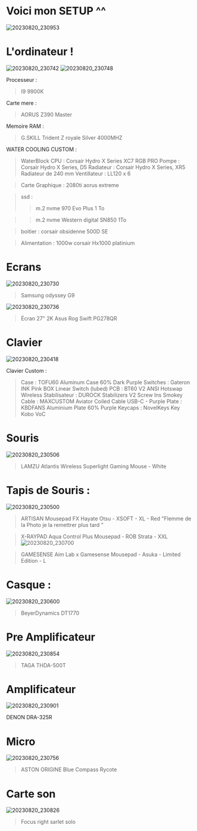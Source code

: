 # Voici mon SETUP ^^

![20230820_230953](https://github.com/Simon42-java/MySETUP/assets/77487529/0be1f5c4-3a67-47fe-a5ba-dd15d3a6b748)

# L'ordinateur !

![20230820_230742](https://github.com/Simon42-java/MySETUP/assets/77487529/de0d2727-f5be-4541-bc34-494ccaba9551)
![20230820_230748](https://github.com/Simon42-java/MySETUP/assets/77487529/a4340702-6e9b-4f33-a376-9a4a7232d848)

Processeur :
> I9 9900K

Carte mere :
> AORUS Z390 Master

Memoire RAM :
> G.SKILL Trident Z royale Silver 4000MHZ

WATER COOLING CUSTOM :

> WaterBlock CPU : Corsair Hydro X Series XC7 RGB PRO
> Pompe : Corsair Hydro X Series, D5
> Radiateur : Corsair Hydro X Series, XR5 Radiateur de 240 mm
> Ventillateur : LL120 x 6

> Carte Graphique : 2080ti aorus extreme 

> ssd : 
> > m.2 nvme 970 Evo Plus 1 To

> > m.2 nvme Western digital SN850 1To

> boitier : corsair obsidenne 500D SE


> Alimentation : 1000w corsair Hx1000 platinium

# Ecrans
![20230820_230730](https://github.com/Simon42-java/MySETUP/assets/77487529/de3f8873-e394-48cc-be33-ff2d2904899d)
> Samsung odyssey G9 

![20230820_230736](https://github.com/Simon42-java/MySETUP/assets/77487529/539df06b-8189-4b82-80b3-5e24cb7f7c1c)
> Écran 27" 2K Asus Rog Swift PG278QR

# Clavier

![20230820_230418](https://github.com/Simon42-java/MySETUP/assets/77487529/d6db59f4-e50e-42f4-ace4-bfcbb2087446)

Clavier Custom :
> Case : TOFU60 Aluminum Case 60% Dark Purple
> Switches : Gateron INK Pink BOX Linear Switch (lubed)
> PCB : BT60 V2 ANSI Hotswap Wireless
> Stabilisateur : DUROCK Stabilizers V2 Screw Ins Smokey
> Cable : MAXCUSTOM Aviator Coiled Cable USB-C - Purple
> Plate : KBDFANS Aluminium Plate 60% Purple
> Keycaps : NovelKeys Key Kobo VoC

# Souris
![20230820_230506](https://github.com/Simon42-java/MySETUP/assets/77487529/23617a40-16fd-4684-be5a-f83c46cd025a)

> LAMZU Atlantis Wireless Superlight Gaming Mouse - White

# Tapis de Souris : 
![20230820_230500](https://github.com/Simon42-java/MySETUP/assets/77487529/769b991d-d46f-4420-9bb6-9612379c2f60)

> ARTISAN Mousepad FX Hayate Otsu - XSOFT - XL - Red
"Flemme de la Photo je la remettrer plus tard "

> X-RAYPAD Aqua Control Plus Mousepad - ROB Strata - XXL
![20230820_230700](https://github.com/Simon42-java/MySETUP/assets/77487529/eba7b5a0-0869-4275-8693-cae2e6a9cb5a)

> GAMESENSE Aim Lab x Gamesense Mousepad - Asuka - Limited Edition - L

# Casque :
![20230820_230600](https://github.com/Simon42-java/MySETUP/assets/77487529/aa41a5d8-1c7f-41ae-8f05-b5a0216b21e2)

> BeyerDynamics DT1770

# Pre Amplificateur 
![20230820_230854](https://github.com/Simon42-java/MySETUP/assets/77487529/73f2b8b6-4d22-4282-900c-73eded575e17)

> TAGA THDA-500T

# Amplificateur 
![20230820_230901](https://github.com/Simon42-java/MySETUP/assets/77487529/acbe7c47-4044-4e08-9007-bd8885b6397d)

DENON DRA-325R

# Micro
![20230820_230756](https://github.com/Simon42-java/MySETUP/assets/77487529/38001707-9e71-4808-9e8c-a215861bf812)

> ASTON ORIGINE
> Blue Compass
> Rycote

# Carte son
![20230820_230826](https://github.com/Simon42-java/MySETUP/assets/77487529/e6bfdbe6-5255-4b14-9fa2-ba3b2774bdd5)

> Focus right sarlet solo




